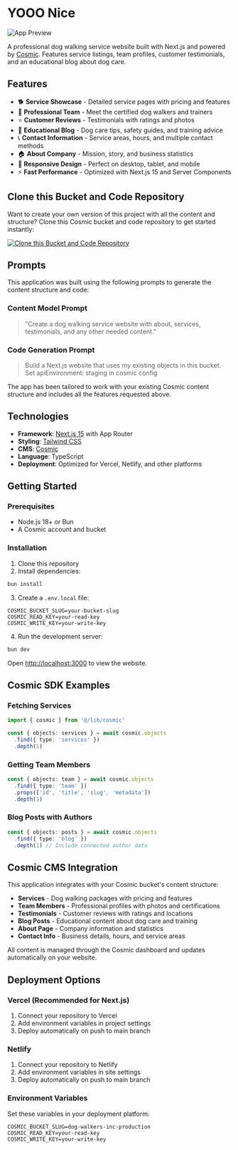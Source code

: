 # YOOO Nice

![App Preview](https://imgix.cosmicjs.com/5adc0820-6594-11f0-a051-23c10f41277a-photo-1758228041-f3b2795255f1-1753034827988.jpg?w=1200&h=300&fit=crop&auto=format,compress)

A professional dog walking service website built with Next.js and powered by [Cosmic](https://www.cosmicjs.com). Features service listings, team profiles, customer testimonials, and an educational blog about dog care.

## Features

- 🐕 **Service Showcase** - Detailed service pages with pricing and features
- 👥 **Professional Team** - Meet the certified dog walkers and trainers
- ⭐ **Customer Reviews** - Testimonials with ratings and photos
- 📝 **Educational Blog** - Dog care tips, safety guides, and training advice
- 📞 **Contact Information** - Service areas, hours, and multiple contact methods
- 🏠 **About Company** - Mission, story, and business statistics
- 📱 **Responsive Design** - Perfect on desktop, tablet, and mobile
- ⚡ **Fast Performance** - Optimized with Next.js 15 and Server Components

## Clone this Bucket and Code Repository

Want to create your own version of this project with all the content and structure? Clone this Cosmic bucket and code repository to get started instantly:

[![Clone this Bucket and Code Repository](https://img.shields.io/badge/Clone%20this%20Bucket-29abe2?style=for-the-badge&logo=cosmic&logoColor=white)](http://localhost:3040/projects/new?clone_bucket=687d2f3bace2d34c4e959833&clone_repository=687d32f1ace2d34c4e95985e)

## Prompts

This application was built using the following prompts to generate the content structure and code:

### Content Model Prompt

> "Create a dog walking service website with about, services, testimonials, and any other needed content."

### Code Generation Prompt

> Build a Next.js website that uses my existing objects in this bucket. Set apiEnvironment: staging in cosmic config

The app has been tailored to work with your existing Cosmic content structure and includes all the features requested above.

## Technologies

- **Framework**: [Next.js 15](https://nextjs.org) with App Router
- **Styling**: [Tailwind CSS](https://tailwindcss.com)
- **CMS**: [Cosmic](https://www.cosmicjs.com/docs)
- **Language**: TypeScript
- **Deployment**: Optimized for Vercel, Netlify, and other platforms

## Getting Started

### Prerequisites

- Node.js 18+ or Bun
- A Cosmic account and bucket

### Installation

1. Clone this repository
2. Install dependencies:
```bash
bun install
```

3. Create a `.env.local` file:
```env
COSMIC_BUCKET_SLUG=your-bucket-slug
COSMIC_READ_KEY=your-read-key
COSMIC_WRITE_KEY=your-write-key
```

4. Run the development server:
```bash
bun dev
```

Open [http://localhost:3000](http://localhost:3000) to view the website.

## Cosmic SDK Examples

### Fetching Services
```typescript
import { cosmic } from '@/lib/cosmic'

const { objects: services } = await cosmic.objects
  .find({ type: 'services' })
  .depth(1)
```

### Getting Team Members
```typescript
const { objects: team } = await cosmic.objects
  .find({ type: 'team' })
  .props(['id', 'title', 'slug', 'metadata'])
  .depth(1)
```

### Blog Posts with Authors
```typescript
const { objects: posts } = await cosmic.objects
  .find({ type: 'blog' })
  .depth(1) // Include connected author data
```

## Cosmic CMS Integration

This application integrates with your Cosmic bucket's content structure:

- **Services** - Dog walking packages with pricing and features
- **Team Members** - Professional profiles with photos and certifications
- **Testimonials** - Customer reviews with ratings and locations  
- **Blog Posts** - Educational content about dog care and training
- **About Page** - Company information and statistics
- **Contact Info** - Business details, hours, and service areas

All content is managed through the Cosmic dashboard and updates automatically on your website.

## Deployment Options

### Vercel (Recommended for Next.js)
1. Connect your repository to Vercel
2. Add environment variables in project settings
3. Deploy automatically on push to main branch

### Netlify
1. Connect your repository to Netlify  
2. Add environment variables in site settings
3. Deploy automatically on push to main branch

### Environment Variables
Set these variables in your deployment platform:
```env
COSMIC_BUCKET_SLUG=dog-walkers-inc-production
COSMIC_READ_KEY=your-read-key
COSMIC_WRITE_KEY=your-write-key
```
<!-- README_END -->